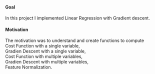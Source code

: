 #### Goal
In this project I implemented Linear Regression with Gradient descent.  
#### Motivation
The motivation was to understand and create functions to compute  
Cost Function with a single variable,  
Gradien Descent with a single variable,  
Cost Function with multiple variables,  
Gradien Descent with multiple variables,  
Feature Normalization.
